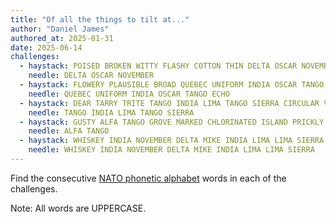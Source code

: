 ```yaml
---
title: "Of all the things to tilt at..."
author: "Daniel James"
authored_at: 2025-01-31
date: 2025-06-14
challenges:
  - haystack: POISED BROKEN WITTY FLASHY COTTON THIN DELTA OSCAR NOVEMBER CARNELIAN
    needle: DELTA OSCAR NOVEMBER
  - haystack: FLOWERY PLAUSIBLE BROAD QUEBEC UNIFORM INDIA OSCAR TANGO ECHO SUN
    needle: QUEBEC UNIFORM INDIA OSCAR TANGO ECHO
  - haystack: DEAR TARRY TRITE TANGO INDIA LIMA TANGO SIERRA CIRCULAR VERBOSE
    needle: TANGO INDIA LIMA TANGO SIERRA
  - haystack: GUSTY ALFA TANGO GROVE MARKED CHLORINATED ISLAND PRICKLY SHADE GLACIER
    needle: ALFA TANGO
  - haystack: WHISKEY INDIA NOVEMBER DELTA MIKE INDIA LIMA LIMA SIERRA RURAL
    needle: WHISKEY INDIA NOVEMBER DELTA MIKE INDIA LIMA LIMA SIERRA
---
```


Find the consecutive [NATO phonetic alphabet][wikipedia] words in each of the challenges.

Note: All words are UPPERCASE.

[wikipedia]: https://en.wikipedia.org/wiki/NATO_phonetic_alphabet
